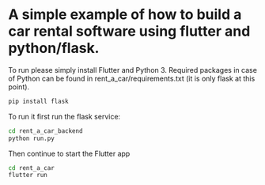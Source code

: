 # A simple example of how to build a car rental software using flutter and python/flask.

To run please simply install Flutter and Python 3. Required packages in case of Python can be found in rent_a_car/requirements.txt (it is only flask at this point).

```bash
pip install flask
```

To run it first run the flask service:

```bash
cd rent_a_car_backend
python run.py
```

Then continue to start the Flutter app

```bash
cd rent_a_car
flutter run
```